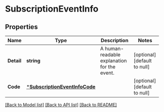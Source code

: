 # SubscriptionEventInfo

## Properties
Name | Type | Description | Notes
------------ | ------------- | ------------- | -------------
**Detail** | **string** | A human-readable explanation for the event. | [optional] [default to null]
**Code** | [***SubscriptionEventInfoCode**](SubscriptionEventInfoCode.md) |  | [optional] [default to null]

[[Back to Model list]](../README.md#documentation-for-models) [[Back to API list]](../README.md#documentation-for-api-endpoints) [[Back to README]](../README.md)

